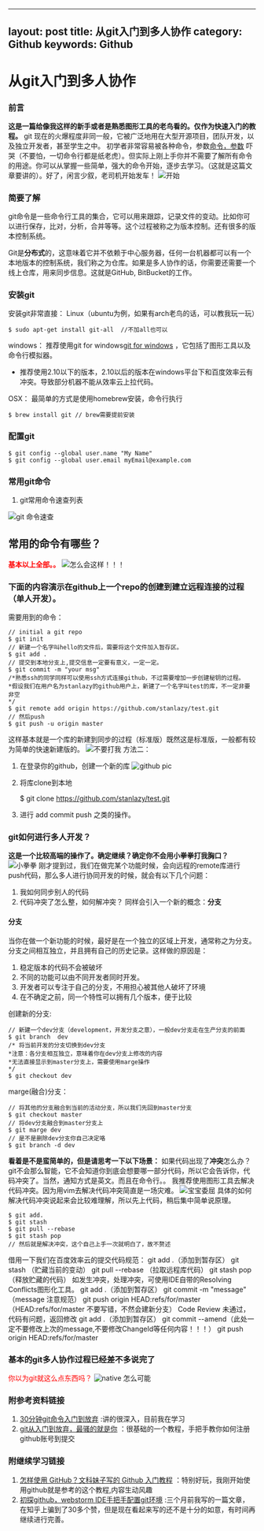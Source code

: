 ---
layout: post
title: 从git入门到多人协作
category: Github
keywords: Github 
----

# 从git入门到多人协作

### 前言
**这是一篇给像我这样的新手或者是熟悉图形工具的老鸟看的。仅作为快速入门的教程。**
git 现在的火爆程度非同一般，它被广泛地用在大型开源项目，团队开发，以及独立开发者，甚至学生之中。
初学者非常容易被各种命令，参数[命令，参数](https://git-scm.com/docs) 吓哭（不要怕，一切命令行都是纸老虎）。但实际上刚上手你并不需要了解所有命令的用途。你可以从掌握一些简单，强大的命令开始，逐步去学习。（这就是这篇文章要讲的）。好了，闲言少叙，老司机开始发车！
![开始](http://ohwxyjv7u.bkt.clouddn.com/start.jpg) 

### 简要了解
git命令是一些命令行工具的集合，它可以用来跟踪，记录文件的变动。比如你可以进行保存，比对，分析，合并等等。这个过程被称之为版本控制。还有很多的版本控制系统。

Git是**分布式**的，这意味着它并不依赖于中心服务器，任何一台机器都可以有一个本地版本的控制系统，我们称之为仓库。如果是多人协作的话，你需要还需要一个线上仓库，用来同步信息。这就是GitHub, BitBucket的工作。

### 安装git
安装git非常直接：
  Linux（ubuntu为例，如果有arch老鸟的话，可以教我玩一玩）

	$ sudo apt-get install git-all  //不加all也可以

windows： 推荐使用git for windows[git for windows](https://git-for-windows.github.io/) ，它包括了图形工具以及命令行模拟器。

- 推荐使用2.10以下的版本，2.10以后的版本在windows平台下和百度效率云有冲突。导致部分机器不能从效率云上拉代码。

OSX：  最简单的方式是使用homebrew安装，命令行执行

	$ brew install git // brew需要提前安装

### 配置git

	$ git config --global user.name "My Name"
	$ git config --global user.email myEmail@example.com
	
### 常用git命令
1.  git常用命令速查列表

![git 命令速查](http://ohwxyjv7u.bkt.clouddn.com/git%20%E5%91%BD%E4%BB%A4%E9%80%9F%E6%9F%A5.png  "git 命令列表")

## 常用的命令有哪些？
<span style="color: rgb(255,0,0)">**基本以上全部。。**</span>
![怎么会这样！！！](http://ohwxyjv7u.bkt.clouddn.com/7-160921091K9-54.jpg)
### 下面的内容演示在github上一个repo的创建到建立远程连接的过程（单人开发）。
需要用到的命令：

	// initial a git repo
	$ git init 
	// 新建一个名字叫hello的文件后，需要将这个文件加入暂存区。
	$ git add .
	// 提交到本地分支上,提交信息一定要有意义，一定一定。
	$ git commit -m "your msg"
	/*熟悉ssh的同学同样可以使用ssh方式连接github，不过需要增加一步创建秘钥的过程。
	*假设我们在用户名为stanlazy的github用户上，新建了一个名字叫test的库，不一定非要非空
	*/
	$ git remote add origin https://github.com/stanlazy/test.git 
	// 然后push
	$ git push -u origin master
		
这样基本就是一个库的新建到同步的过程（标准版）既然这是标准版，一般都有较为简单的快速新建版的。
![不要打我](http://ohwxyjv7u.bkt.clouddn.com/6af89bc8gw1f8o5i3txudj206e05kdfv.jpg) 
方法二：
1. 在登录你的github，创建一个新的库
![github pic](http://ohwxyjv7u.bkt.clouddn.com/BVAxkRv.png) 
2. 将库clone到本地
		
	$ git clone https://github.com/stanlazy/test.git
	
3. 进行 add commit push 之类的操作。
### git如何进行多人开发？
**这是一个比较高端的操作了。确定继续？确定你不会用小拳拳打我胸口？**
![小拳拳](http://ohwxyjv7u.bkt.clouddn.com/250px-Xqqb.jpg) 
刚才提到过，我们在做完某个功能时候，会向远程的remote库进行push代码，那么多人进行协同开发的时候，就会有以下几个问题：
1. 我如何同步别人的代码
2. 代码冲突了怎么整，如何解冲突？
同样会引入一个新的概念：**分支**
#### 分支
当你在做一个新功能的时候，最好是在一个独立的区域上开发，通常称之为分支。分支之间相互独立，并且拥有自己的历史记录。这样做的原因是：

1. 稳定版本的代码不会被破坏
2. 不同的功能可以由不同开发者同时开发。
3. 开发者可以专注于自己的分支，不用担心被其他人破坏了环境
4. 在不确定之前，同一个特性可以拥有几个版本，便于比较

创建新的分支:

	// 新建一个dev分支（development，开发分支之意），一般dev分支走在生产分支的前面
	$ git branch  dev
	/* 将当前开发的分支切换到dev分支
	*注意：各分支相互独立，意味着你在dev分支上修改的内容
	*无法直接显示到master分支上，需要使用marge操作
	*/
	$ git checkout dev
		
marge(融合)分支：
		
	// 将其他的分支融合到当前的活动分支，所以我们先回到master分支
	$ git checkout master
	// 将dev分支融合到master分支上
	$ git marge dev
	// 是不是删除dev分支你自己决定咯
	$ git branch -d dev
**看着是不是蛮简单的，但是请思考一下以下场景：**
如果代码出现了**冲突**怎么办？git不会那么智能，它不会知道你到底会想要哪一部分代码，所以它会告诉你，代码冲突了。当然，通知方式是英文。而且在命令行。。
我推荐使用图形工具去解决代码冲突。因为用vim去解决代码冲突简直是一场灾难。
![宝宝委屈](http://ohwxyjv7u.bkt.clouddn.com/1021504D2-8.jpg) 
具体的如何解决代码冲突说起来会比较难理解，所以先上代码，稍后集中简单说原理。
	
	$ git add.
	$ git stash
	$ git pull --rebase
	$ git stash pop
	// 然后就是解决冲突，这个自己上手一次就明白了，故不赘述
	
借用一下我们在百度效率云的提交代码规范：
git add .（添加到暂存区）
git stash （贮藏当前的变动）
git pull --rebase （拉取远程库代码）
git stash pop （释放贮藏的代码）
如发生冲突，处理冲突，可使用IDE自带的Resolving Conflicts图形化工具。
git add .（添加到暂存区）
git commit -m "message" （message 注意规范）
git push origin HEAD:refs/for/master （HEAD:refs/for/master 不要写错，不然会建新分支）
Code Review 未通过，代码有问题，返回修改
git add .（添加到暂存区）
git commit --amend（此处一定不要修改上次的message,不要修改ChangeId等任何内容！！！）
git push origin HEAD:refs/for/master

### 基本的git多人协作过程已经差不多说完了
<span style="color: rgb(255,0,0)">你以为git就这么点东西吗？</span>
![native](http://ohwxyjv7u.bkt.clouddn.com/native.jpg) 
怎么可能
### 附参考资料链接
1. [30分钟git命令入门到放弃](https://www.w3ctrain.com/2016/06/26/learn-git-in-30-minutes/) :讲的很深入，目前我在学习
2. [git从入门到放弃，最骚的就是你](https://www.cnblogs.com/libin-1/p/5804203.html) ：很基础的一个教程，手把手教你如何注册github账号到提交
### 附继续学习链接
1. [怎样使用 GitHub？文科妹子写的 Github 入门教程](https://juejin.im/entry/56e638591ea49300550885cc) ：特别好玩，我刚开始使用github就是参考的这个教程,内容生动风趣
2. [初探github，webstorm IDE手把手配置git环境](https://raoul1996.github.io/2016/12/14/howToUseGithub.html) :三个月前我写的一篇文章，在知乎上骗到了30多个赞，但是现在看起来写的还不是十分的如意，有时间再继续进行完善。
